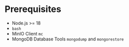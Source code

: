 # Prerequisites

- Node.js >= 18
- `bash`
- MinIO Client `mc`
- MongoDB Database Tools `mongodump` and `mongorestore`
